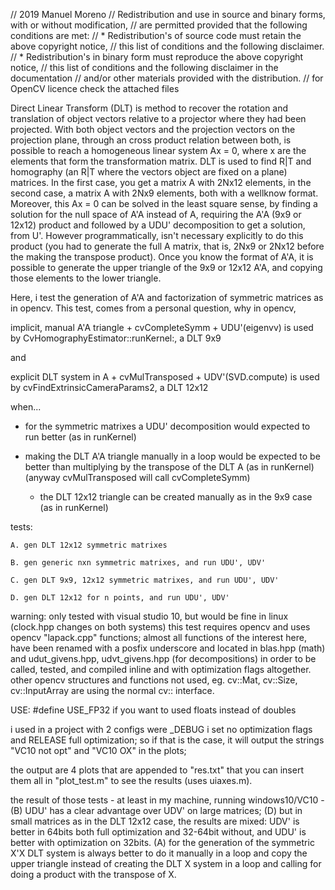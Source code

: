 // 2019 Manuel Moreno
// Redistribution and use in source and binary forms, with or without modification,
// are permitted provided that the following conditions are met:
//   * Redistribution's of source code must retain the above copyright notice,
//     this list of conditions and the following disclaimer.
//   * Redistribution's in binary form must reproduce the above copyright notice,
//     this list of conditions and the following disclaimer in the documentation
//     and/or other materials provided with the distribution.
// for OpenCV licence check the attached files


Direct Linear Transform (DLT) is method to recover the rotation and translation of object 
vectors relative to a projector where they had been projected. With both object vectors 
and the projection vectors on the projection plane, through an cross product relation 
between both, is possible to reach a homogeneous linear system Ax = 0, where x are the 
elements that form the transformation matrix. DLT is used to find R|T and homography 
(an R|T where the vectors object are fixed on a plane) matrices. In the first case, you 
get a matrix A with 2Nx12 elements, in the second case, a matrix A with 2Nx9 elements, both 
with a wellknow format. Moreover, this Ax = 0 can be solved in the least square sense, by 
finding a solution for the null space of A'A instead of A, requiring the A'A (9x9 or 12x12) 
product and followed by a UDU' decomposition to get a solution, from U'. 
However programmatically, isn't necessary explicitly to do this product (you had to generate the 
full A matrix, that is, 2Nx9 or 2Nx12 before the making the transpose product). 
Once you know the format of A'A, it is possible to generate the upper triangle of the
9x9 or 12x12 A'A, and copying those elements to the lower triangle.

Here, i test the generation of A'A and factorization of symmetric matrices as in opencv.
This test, comes from a personal question, why in opencv,

implicit, manual A'A triangle + cvCompleteSymm + UDU'(eigenvv) is used 
 by CvHomographyEstimator::runKernel:, a DLT 9x9
 
and

explicit DLT system in A + cvMulTransposed + UDV'(SVD.compute) is used 
 by cvFindExtrinsicCameraParams2, a DLT 12x12
 
when...

 - for the symmetric matrixes a UDU' decomposition would expected to 
   run better (as in runKernel)
   
 - making the DLT A'A triangle manually in a loop would be expected to be better
   than multiplying by the transpose of the DLT A (as in runKernel)  
   (anyway cvMulTransposed will call cvCompleteSymm)
   
    - the DLT 12x12 triangle can be created manually as in the 9x9 case (as in runKernel)
    
tests:

    A. gen DLT 12x12 symmetric matrixes
	
    B. gen generic nxn symmetric matrixes, and run UDU', UDV' 
	
    C. gen DLT 9x9, 12x12 symmetric matrixes, and run UDU', UDV'
	
    D. gen DLT 12x12 for n points, and run UDU', UDV'
    
warning: only tested with visual studio 10, but would be fine in linux (clock.hpp changes on both systems) this test requires opencv and uses opencv "lapack.cpp" functions; almost all functions of the interest here, have been renamed with a posfix underscore and located in blas.hpp (math) and udut_givens.hpp, udvt_givens.hpp (for decompositions) in order to be called, tested, and compiled inline and with optimization flags altogether. other opencv structures and functions not used, eg. cv::Mat, cv::Size, cv::InputArray are using the normal cv:: interface.

USE: #define USE_FP32 if you want to used floats instead of doubles

i used in a project with 2 configs were _DEBUG i set no optimization flags and RELEASE full optimization; so if that is the case, it will output the strings "VC10 not opt" and "VC10 OX" in the plots;

the output are 4 plots that are appended to "res.txt" that you can insert them all in "plot_test.m" to see the results (uses uiaxes.m).

the result of those tests - at least in my machine, running windows10/VC10 - (B) UDU' has a clear advantage over UDV' on large matrices; (D) but in small matrices as in the DLT 12x12 case, the results are mixed: UDV' is better in 64bits both full optimization and 32-64bit without, and UDU' is better with optimization on 32bits. (A) for the generation of the symmetric X'X DLT system is always better to do it manually in a loop and copy the upper triangle instead of creating the DLT X system in a loop and calling for doing a product with the transpose of X.
